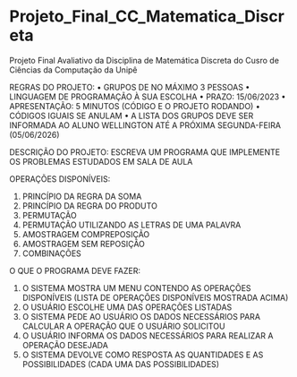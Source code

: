 # Projeto_Final_CC_Matematica_Discreta
 Projeto Final Avaliativo da Disciplina de Matemática Discreta do Cusro de Ciências da Computação da Unipê


REGRAS DO PROJETO:
•	GRUPOS DE NO MÁXIMO 3 PESSOAS
•	LINGUAGEM DE PROGRAMAÇÃO À SUA ESCOLHA
•	PRAZO: 15/06/2023
•	APRESENTAÇÃO: 5 MINUTOS (CÓDIGO E O PROJETO RODANDO)
•	CÓDIGOS IGUAIS SE ANULAM
•	A LISTA DOS GRUPOS DEVE SER INFORMADA AO ALUNO WELLINGTON ATÉ A PRÓXIMA SEGUNDA-FEIRA (05/06/2026)

DESCRIÇÃO DO PROJETO: ESCREVA UM PROGRAMA QUE IMPLEMENTE OS PROBLEMAS ESTUDADOS EM SALA DE AULA

OPERAÇÕES DISPONÍVEIS:
1.	PRINCÍPIO DA REGRA DA SOMA
2.	PRINCÍPIO DA REGRA DO PRODUTO
3.	PERMUTAÇÃO
4.	PERMUTAÇÃO UTILIZANDO AS LETRAS DE UMA PALAVRA
5.	AMOSTRAGEM COMPREPOSIÇÃO
6.	AMOSTRAGEM SEM REPOSIÇÃO
7.	COMBINAÇÕES

O QUE O PROGRAMA DEVE FAZER:
1.	O SISTEMA MOSTRA UM MENU CONTENDO AS OPERAÇÕES DISPONÍVEIS (LISTA DE OPERAÇÕES DISPONÍVEIS MOSTRADA ACIMA)
2.	O USUÁRIO ESCOLHE UMA DAS OPERAÇÕES LISTADAS
3.	O SISTEMA PEDE AO USUÁRIO OS DADOS NECESSÁRIOS PARA CALCULAR A OPERAÇÃO QUE O USUÁRIO SOLICITOU
4.	O USUÁRIO INFORMA OS DADOS NECESSÁRIOS PARA REALIZAR A OPERAÇÃO DESEJADA
5.	O SISTEMA DEVOLVE COMO RESPOSTA AS QUANTIDADES E AS POSSIBILIDADES (CADA UMA DAS POSSIBILIDADES)
